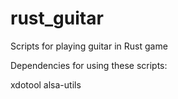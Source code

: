 # rust_guitar
Scripts for playing guitar in Rust game



Dependencies for using these scripts:

xdotool
alsa-utils

